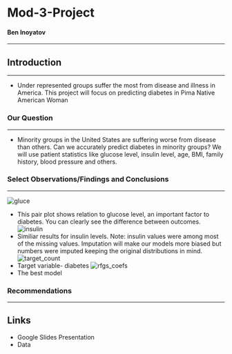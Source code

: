 # Mod-3-Project

#### Ben Inoyatov
---

## Introduction
---
- Under represented groups suffer the most from disease and illness in America. This project will focus on predicting diabetes in Pima Native American Woman 
### Our Question 
---
- Minority groups in the United States are suffering worse from disease than others. Can we accurately predict diabetes in minority groups? We will use patient statistics like glucose level, insulin level, age, BMI, family history, blood pressure and others. 

###  Select Observations/Findings and Conclusions
---
![gluce](https://user-images.githubusercontent.com/44031998/94872152-d938bd80-0419-11eb-90d1-8cd064189526.png)
- This pair plot shows relation to glucose level, an important factor to diabetes. You can clearly see the difference between outcomes.
![insulin](https://user-images.githubusercontent.com/44031998/94872157-db9b1780-0419-11eb-91b8-6cbf42d2fb37.png)
- Similiar results for insulin levels. Note: insulin values were among most of the missing values. Imputation will make our models more biased but numbers were imputed keeping the original distributions in mind. 
![target_count](https://user-images.githubusercontent.com/44031998/94872165-e190f880-0419-11eb-8f37-449ce44ad986.png)
- Target variable- diabetes
![rfgs_coefs](https://user-images.githubusercontent.com/44031998/94872161-e05fcb80-0419-11eb-86fb-57d33ace39a3.png)
- The best model
###  Recommendations 
---

## Links 
- Google Slides Presentation
- Data 
